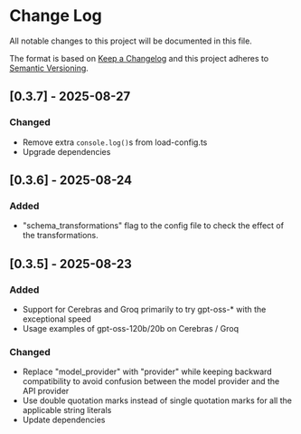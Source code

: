 # Change Log

All notable changes to this project will be documented in this file.

The format is based on [Keep a Changelog](http://keepachangelog.com/)
and this project adheres to [Semantic Versioning](http://semver.org/).


## [0.3.7] - 2025-08-27

### Changed
- Remove extra `console.log()`s from load-config.ts
- Upgrade dependencies


## [0.3.6] - 2025-08-24

### Added
- "schema_transformations" flag to the config file to check the effect of
  the transformations.


## [0.3.5] - 2025-08-23

### Added
- Support for Cerebras and Groq
  primarily to try gpt-oss-* with the exceptional speed
- Usage examples of gpt-oss-120b/20b on Cerebras / Groq

### Changed
- Replace "model_provider" with "provider" while keeping backward compatibility 
  to avoid confusion between the model provider and the API provider
- Use double quotation marks instead of single quotation marks for all the
  applicable string literals
- Update dependencies
